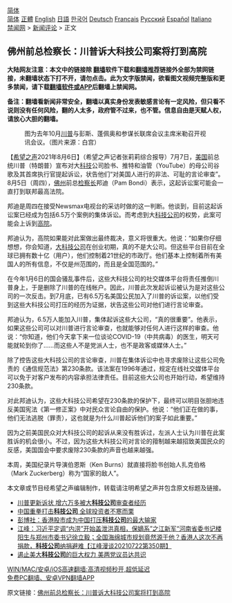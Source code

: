  <!-- 面包屑导航 --> <div class="breadcrumb"><!-- GTranslate: https://gtranslate.io/ -->  <div class="switcher notranslate">  <div class="selected">  <a href="#" onclick="return false;"> 简体</a>  </div>  <div class="option">  <a href="https://www.bannedbook.org" onclick="doGTranslate('zh-CN|zh-CN');jQuery('div.switcher div.selected a').html(jQuery(this).html());return false;" title="简体中文" class="nturl selected"> 简体</a>  <a href="https://www.bannedbook.org/zh-tw/" onclick="doGTranslate('zh-CN|zh-TW');jQuery('div.switcher div.selected a').html(jQuery(this).html());return false;" title="繁體中文" class="nturl"> 正體</a>  <a href="https://www.bannedbook.org/en/" onclick="doGTranslate('zh-CN|en');jQuery('div.switcher div.selected a').html(jQuery(this).html());return false;" title="English" class="nturl"> English</a>  <a href="https://www.bannedbook.org/ja/" onclick="doGTranslate('zh-CN|ja');jQuery('div.switcher div.selected a').html(jQuery(this).html());return false;" title="日本語" class="nturl"> 日語</a>  <a href="https://www.bannedbook.org/ko/" onclick="doGTranslate('zh-CN|ko');jQuery('div.switcher div.selected a').html(jQuery(this).html());return false;" title="한국어" class="nturl"> 한국어</a>  <a href="https://www.bannedbook.org/de/" onclick="doGTranslate('zh-CN|de');jQuery('div.switcher div.selected a').html(jQuery(this).html());return false;" title="Deutsch" class="nturl"> Deutsch</a>  <a href="https://www.bannedbook.org/fr/" onclick="doGTranslate('zh-CN|fr');jQuery('div.switcher div.selected a').html(jQuery(this).html());return false;" title="Français" class="nturl"> Français</a>  <a href="https://www.bannedbook.org/ru/" onclick="doGTranslate('zh-CN|ru');jQuery('div.switcher div.selected a').html(jQuery(this).html());return false;" title="Русский" class="nturl"> Русский</a>  <a href="https://www.bannedbook.org/es/" onclick="doGTranslate('zh-CN|es');jQuery('div.switcher div.selected a').html(jQuery(this).html());return false;" title="Español" class="nturl"> Español</a>  <a href="https://www.bannedbook.org/it/" onclick="doGTranslate('zh-CN|it');jQuery('div.switcher div.selected a').html(jQuery(this).html());return false;" title="Italiano" class="nturl"> Italiano</a>  </div>  </div>      <div class='breadcrumb-sub'><!-- Breadcrumb NavXT 6.3.0 --> <a href="https://www.bannedbook.org/" class="home">禁闻网</a> &gt; <a href="https://www.bannedbook.org/bnews/comments/" class="category">新闻评论</a> &gt; 正文</div></div><h2>佛州前总检察长：川普诉大科技公司案将打到高院</h2> <p class="notice"><b>大陆网友注意：本文中的链接除 <a href="https://github.com/bannedbook/fanqiang" >翻墙</a>软件下载和<a href="https://github.com/killgcd/justmysocks/blob/master/README.md">翻墙推荐</a>链接外全部为禁网链接，未翻墙状态下打不开，请勿点击。此为文字版禁闻，欲看图文视频完整版和更多禁闻，请下载<a href="https://github.com/bannedbook/fanqiang">翻墙软件或APP</a>后翻墙上禁闻网。</p><p>备注：翻墙看新闻非常安全，翻墙以真实身份发表敏感言论有一定风险，但只看不说则没有任何风险，翻的人太多，政府管不过来，也不管。信息自由是天赋人权，请放心大胆的翻墙。</b></p>  <div class="entry"> <figure><figcaption>图为去年10月<a href="https://www.bannedbook.org/bnews/tag/%e5%b7%9d%e6%99%ae/" class="st_tag internal_tag" rel="tag" title="标签 川普 下的日志">川普</a>与彭斯、蓬佩奥和参谋长联席会议主席米勒召开视讯会议。（图片来源：白宫）</figcaption></figure> <p>【<span class='wp_keywordlink_affiliate'><a href="https://www.soundofhope.org" title="希望之声" target="_blank">希望之声</a></span>2021年8月6日】（希望之声记者张莉莉综合报导）7月7日，<a href="https://www.bannedbook.org/bnews/tag/%e7%be%8e%e5%9b%bd/" class="st_tag internal_tag" rel="tag" title="标签 美国 下的日志">美国</a>前总统川普（特朗普）宣布对大<a href="https://www.bannedbook.org/bnews/tag/%E7%A7%91%E6%8A%80/" class="st_tag internal_tag" rel="tag" title="标签 科技 下的日志">科技</a>公司脸书、推特和油管（YouTube）的母公司谷歌及其首席执行官提起诉讼，状告他们“对美国人进行的非法、可耻的言论审查”。8月5日（周四），<a href="https://www.bannedbook.org/bnews/tag/%e4%bd%9b%e5%b7%9e/" class="st_tag internal_tag" rel="tag" title="标签 佛州 下的日志">佛州</a>前总<a href="https://www.bannedbook.org/bnews/tag/%E6%A3%80%E5%AF%9F%E9%95%BF/" class="st_tag internal_tag" rel="tag" title="标签 检察长 下的日志">检察长</a>邦迪（Pam Bondi）表示，这起诉讼案可能会一直打到联邦最高法院。</p> <p>邦迪是周四在接受Newsmax电视台的采访时做的这一判断。他谈到，目前这起诉讼案已经成为包括6.5万个案例的集体诉讼。而考虑到大<a href="https://www.bannedbook.org/bnews/tag/%E7%A7%91%E6%8A%80%E5%85%AC%E5%8F%B8/" class="st_tag internal_tag" rel="tag" title="标签 科技公司 下的日志">科技公司</a>的权势，此案可能会上诉到<a href="https://www.bannedbook.org/bnews/tag/%e9%ab%98%e9%99%a2/" class="st_tag internal_tag" rel="tag" title="标签 高院 下的日志">高院</a>。</p> <p>邦迪认为，高院如果能对此案做出最终裁决，意义将很重大。他说：“如果你仔细想想，你会知道，<a href="https://www.bannedbook.org/bnews/tag/%e5%a4%a7%e7%a7%91%e6%8a%80%e5%85%ac%e5%8f%b8/" class="st_tag internal_tag" rel="tag" title="标签 大科技公司 下的日志">大科技公司</a>在创业初期，真的不是大公司。但这些平台目前在全球已拥有数十亿（用户），他们控制着21世纪的市政厅。他们基本上控制着所有美国人的所有信息，不仅是州范围的，而且是全国范围的。”</p>  <p>在今年1月6日的国会骚乱事件后，这些大科技公司的社交媒体平台将责任推倒川普身上，于是删除了川普的在线帐户。因此，川普此次发起诉讼被认为是对这些公司的一次反击。到7月底，已有6.5万名美国公民加入了川普的诉讼案，以他们受到这些大科技公司打压的经历为证据，状告这些公司对他们进行言论审查。</p> <p>邦迪认为，6.5万人能加入川普，集体起诉这些大公司，“真的很重要”。他表示，如果这些公司可以对川普进行言论审查，也就能够对任何人进行这样的审查。他说：“你知道，他们今天拿下来一位谈论COVID-19（中共病毒）的医生，明天可能就轮到你了……而这些人不是党派人士，也不是政客或媒体人士。”</p> <p>除了控告这些大科技公司的言论审查，川普在集体诉讼中也寻求废除让这些公司免责的《通信规范法》第230条款。该法案在1996年通过，规定在线社交媒体平台可以免于对客户发布的内容承担法律责任。目前这些大公司也开始行动，希望维持230条款。</p>  <p>对此邦迪认为，这些大科技公司希望在230条款的保护下，最终可以明目张胆地违反美国宪法《第一修正案》中对民众言论自由的保护。他说：“他们正在做的事，他们无法逃脱（罪责），这也就是为什么川普起诉他们的案子如此重要。”</p> <p>因为之前美国民众对大科技公司的起诉从来没有胜诉过，左派人士认为川普在此案胜诉的机会很小。不过，因为这些大科技公司对言论的箝制越来越招致美国民众的反感，美国国会中要求废除230条款的声音也越来越强。</p> <p>本周，美国纪录片导演伯恩斯（Ken Burns）就直接将脸书创始人扎克伯格（Mark Zuckerberg）称为“国家的敌人”。</p>  <p>本文章或节目经希望之声编辑制作，转载请注明希望之声并包含原文标题及链接。 </p> <ul class='op-related-articles' title='相关阅读'> <li><a href='https://www.bannedbook.org/bnews/comments/20210803/1599245.html' target='_blank'>川普更新诉状 增六万多被大<b>科技公司</b>审查者经历</a></li> <li><a href='https://www.bannedbook.org/bnews/baitai/20210802/1599020.html' target='_blank'>中国重拳打击<b>科技公司</b> 全球投资者不寒而栗</a></li> <li><a href='https://www.bannedbook.org/bnews/headline/20210725/1594050.html' target='_blank'>彭博社：香港股市成为中国打压<b>科技公司</b>的最大输家</a></li> <li><a href='https://www.bannedbook.org/bnews/cbnews/20210723/1592637.html' target='_blank'>江峰：习近平定调“内涝”开始盖泄洪真相，保嫡系”之江新军“河南省委书记楼阳生与郑州市委书记徐立毅；全国海绵城市规划竟然源于他？香港人这次不再捐款，<b>科技公司</b>纳捐避难【江峰漫谈20210722第350期】</a></li> <li><a href='https://www.bannedbook.org/bnews/comments/20210713/1585873.html' target='_blank'>遏止美大<b>科技公司</b>的巨大权力 美两党议员达共识</a></li> </ul> <p class="texttj"> <a href="https://github.com/bannedbook/fanqiang/wiki/V2ray%E6%9C%BA%E5%9C%BA" target="_blank">WIN/MAC/安卓/iOS高速翻墙:高清视频秒开,超低延迟</a><br/> <a href="https://github.com/bannedbook/fanqiang/wiki/%E7%A6%81%E9%97%BB%E7%BD%91%E5%AE%89%E5%8D%93%E7%BF%BB%E5%A2%99%E6%96%B0%E9%97%BBAPP" target="_blank">免费PC翻墙、安卓VPN翻墙APP</a></p><p>原文链接：<a class="src_link"  href="https://www.soundofhope.org/post/533102" target="_blank">佛州前总检察长：川普诉大科技公司案将打到高院</a></p> <a name='sharetosocial'></a>  <div style="margin-bottom:5px;padding-bottom:5px;clear:both"> <div id="archive-pix-1" class="banner-ads"> <!-- AuctionX Display platform tag START --> <div id="26318x728x90x621x_ADSLOT2" clicktrack="%%CLICK_URL_ESC%%"></div> <!-- AuctionX Display platform tag END --> </div> <div id="archive-pix-2" class="banner-ads"> <!-- AuctionX Display platform tag START --> <div id="26315x300x250x621x_ADSLOT2" clicktrack="%%CLICK_URL_ESC%%"></div> <!-- AuctionX Display platform tag END --> </div> </div>  <div id="archive-pix-1" class="banner-ads"> <!-- AuctionX Display platform tag START --> <div id="26318x728x90x621x_ADSLOT3" clicktrack="%%CLICK_URL_ESC%%"></div> <!-- AuctionX Display platform tag END --> </div> </div><!--END ENTRY--> 